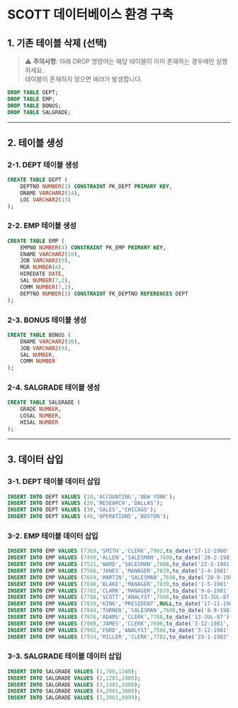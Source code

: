 # SCOTT 데이터베이스 환경 구축

## 1. 기존 테이블 삭제 (선택)
> ⚠️ **주의사항**: 아래 DROP 명령어는 해당 테이블이 이미 존재하는 경우에만 실행하세요.  
> 테이블이 존재하지 않으면 에러가 발생합니다.

```sql
DROP TABLE DEPT;
DROP TABLE EMP;
DROP TABLE BONUS;  
DROP TABLE SALGRADE;
```

---

## 2. 테이블 생성

### 2-1. DEPT 테이블 생성
```sql
CREATE TABLE DEPT (
    DEPTNO NUMBER(2) CONSTRAINT PK_DEPT PRIMARY KEY,
    DNAME VARCHAR2(14),
    LOC VARCHAR2(13)
);
```

### 2-2. EMP 테이블 생성
```sql
CREATE TABLE EMP (
    EMPNO NUMBER(4) CONSTRAINT PK_EMP PRIMARY KEY,
    ENAME VARCHAR2(10),
    JOB VARCHAR2(9),
    MGR NUMBER(4),
    HIREDATE DATE,
    SAL NUMBER(7,2),
    COMM NUMBER(7,2),
    DEPTNO NUMBER(2) CONSTRAINT FK_DEPTNO REFERENCES DEPT
);
```

### 2-3. BONUS 테이블 생성
```sql
CREATE TABLE BONUS (
    ENAME VARCHAR2(10),
    JOB VARCHAR2(9),
    SAL NUMBER,
    COMM NUMBER
);
```

### 2-4. SALGRADE 테이블 생성
```sql
CREATE TABLE SALGRADE (
    GRADE NUMBER,
    LOSAL NUMBER,
    HISAL NUMBER
);
```

---

## 3. 데이터 삽입

### 3-1. DEPT 테이블 데이터 삽입
```sql
INSERT INTO DEPT VALUES (10,'ACCOUNTING','NEW YORK');
INSERT INTO DEPT VALUES (20,'RESEARCH','DALLAS');
INSERT INTO DEPT VALUES (30,'SALES','CHICAGO');
INSERT INTO DEPT VALUES (40,'OPERATIONS','BOSTON');
```

### 3-2. EMP 테이블 데이터 삽입
```sql
INSERT INTO EMP VALUES (7369,'SMITH','CLERK',7902,to_date('17-12-1980','dd-mm-yyyy'),800,NULL,20);
INSERT INTO EMP VALUES (7499,'ALLEN','SALESMAN',7698,to_date('20-2-1981','dd-mm-yyyy'),1600,300,30);
INSERT INTO EMP VALUES (7521,'WARD','SALESMAN',7698,to_date('22-2-1981','dd-mm-yyyy'),1250,500,30);
INSERT INTO EMP VALUES (7566,'JONES','MANAGER',7839,to_date('2-4-1981','dd-mm-yyyy'),2975,NULL,20);
INSERT INTO EMP VALUES (7654,'MARTIN','SALESMAN',7698,to_date('28-9-1981','dd-mm-yyyy'),1250,1400,30);
INSERT INTO EMP VALUES (7698,'BLAKE','MANAGER',7839,to_date('1-5-1981','dd-mm-yyyy'),2850,NULL,30);
INSERT INTO EMP VALUES (7782,'CLARK','MANAGER',7839,to_date('9-6-1981','dd-mm-yyyy'),2450,NULL,10);
INSERT INTO EMP VALUES (7788,'SCOTT','ANALYST',7566,to_date('13-JUL-87')-85,3000,NULL,20);
INSERT INTO EMP VALUES (7839,'KING','PRESIDENT',NULL,to_date('17-11-1981','dd-mm-yyyy'),5000,NULL,10);
INSERT INTO EMP VALUES (7844,'TURNER','SALESMAN',7698,to_date('8-9-1981','dd-mm-yyyy'),1500,0,30);
INSERT INTO EMP VALUES (7876,'ADAMS','CLERK',7788,to_date('13-JUL-87')-51,1100,NULL,20);
INSERT INTO EMP VALUES (7900,'JAMES','CLERK',7698,to_date('3-12-1981','dd-mm-yyyy'),950,NULL,30);
INSERT INTO EMP VALUES (7902,'FORD','ANALYST',7566,to_date('3-12-1981','dd-mm-yyyy'),3000,NULL,20);
INSERT INTO EMP VALUES (7934,'MILLER','CLERK',7782,to_date('23-1-1982','dd-mm-yyyy'),1300,NULL,10);
```

### 3-3. SALGRADE 테이블 데이터 삽입
```sql
INSERT INTO SALGRADE VALUES (1,700,1200);
INSERT INTO SALGRADE VALUES (2,1201,1400);
INSERT INTO SALGRADE VALUES (3,1401,2000);
INSERT INTO SALGRADE VALUES (4,2001,3000);
INSERT INTO SALGRADE VALUES (5,3001,9999);
```



